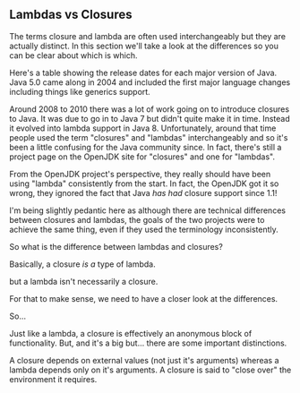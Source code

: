 
## Lambdas vs Closures

The terms closure and lambda are often used interchangeably but they are actually distinct. In this section we'll take a look at the differences so you can be clear about which is which.

Here's a table showing the release dates for each major version of Java. Java 5.0 came along in 2004 and included the first major language changes including things like generics support.

Around 2008 to 2010 there was a lot of work going on to introduce closures to Java. It was due to go in to Java 7 but didn't quite make it in time. Instead it evolved into lambda support in Java 8. Unfortunately, around that time people used the term "closures" and "lambdas" interchangeably and so it's been a little confusing for the Java community since. In fact, there's still a project page on the OpenJDK site for "closures" and one for "lambdas".

From the OpenJDK project's perspective, they really should have been using "lambda" consistently from the start. In fact, the OpenJDK got it so wrong, they ignored the fact that Java _has had_ closure support since 1.1!

I'm being slightly pedantic here as although there are technical differences between closures and lambdas, the goals of the two projects were to achieve the same thing, even if they used the terminology inconsistently.

So what is the difference between lambdas and closures?

Basically, a closure _is a_ type of lambda.

but a lambda isn't necessarily a closure.


For that to make sense, we need to have a closer look at the differences.

So...

Just like a lambda, a closure is effectively an anonymous block of functionality. But, and it's a big but... there are some important distinctions.

A closure depends on external values (not just it's arguments) whereas a lambda depends only on it's arguments. A closure is said to "close over" the environment it requires.

For example, the following

    (server) -> server.isRunning();

is a lambda, but this

    () -> server.isRunning();

is a closure.

They both return a boolean indicating if some server is up but one uses it's argument and the other must get the variable from somewhere else.

Both are lambdas; in the general sense, they are both anonymous blocks of functionality and in the Java language sense, they both use the new lambda syntax.

The first example refers to a server variable passed into the lambda as an argument whereas the second example (the closure) gets the server variable from somewhere else; ie the environment.

To get the instance of the variable, the lambda has to "close over" the environment or capture the value of `server`. We've seen this in action when we talked about effectively final before.

Let's expand the example so you can see things more clearly.


[demo](lambdas_vs_closures.demo)

Firstly, we'll create a method in a static class to perform a naive poll and wait. It'll check a functional interface on each poll to see if some condition has been met.

    class WaitFor {
        static <T> void waitFor(T input, Predicate<T> predicate) throws InterruptedException {
            while (!predicate.test(input))
                Thread.sleep(250);
        }
    }

We use `Predicate` as our functional interface and test it, pausing for a short while if the condition is not satisfied.

We can call this method with a simple lambda that checks if some HTTP server is running.

    void lambda() throws InterruptedException {
        waitFor(new HttpServer(), (server) -> !server.isRunning());
    }

The `server` parameter is supplied by our `waitFor` method and will be the instance of `HttpServer` we've just defined. It's a lambda as the compiler doesn't need to capture the `server` variable as we supply it manually at runtime.

Incidentally, we might have been able to use a method reference...

    waitFor(new HttpServer(), HttpServer::isRunning); // nowhere do you put the !

but we can't as we can't negate method references. You get a compile error.

Let me just put that back again.


Now, if we re-implement this as a closure, it would look like this.

Firstly, we have to add another `waitFor` method.

	static void waitFor(Condition condition) throws InterruptedException {
		while (!condition.isSatisfied())
			Thread.sleep(250);
	}

This time, with a simpler signature. We pass in a functional interface that requires no parameters. The `Condition` interface has a simple `isSatisfied` method with no argument which implies we'll have to supply any values an implementation might need.

It's already hinting that usages of it may result in closures.

Using it, we'd write something like this.

	void closure() throws InterruptedException {
		Server server = new HttpServer();
		waitFor(() -> !server.isRunning());
	}

The server instance is not passed as a parameter to the lambda here but accessed from the enclosing scope. We've defined the variable and the lambda uses it directly. This variable has to be captured, or copied by the compiler. The lambda "closes over" the `server` variable.

This expression to "close over" comes from the idea that a lambda expression with open bindings (or free variables) have been closed by (or bound in) the lexical environment or scope. The result is a _closed expression_. There are no unbound variables.

[end-demo]


[back to slides]

We've seen a closure being used to provide an anonymous block of functionality and the difference between an equivalent lambda _but_, there are still more useful distinctions we can make.


## Other Differences

For example, an anonymous function, is a function literal without a name, whilst a closure is an instance of a function. By definition, a lambda has no instance variables; it's not an instance. It's variables are supplied as arguments. A closure however, has instance's variables which are provided when the instance is created.

With this in mind, a lambda will generally be more efficient that a closure as it only needs to evaluated once. Once you have the function, you can re-use it. As a closure closes over something not in it’s local environment, it has to be evaluated every time it’s called. An instance has to be newed up each time it's used.

All the issues we looked at in the functions vs classes section are relevant here too. There may be memory considerations to using closures over lambdas.



## Summary


We've talked about a lot here so lets summarise the differences briefly before finishing.

Lambdas are just anonymous functions, similar to static methods in Java. Just like static methods, they can't reference variables outside their scope except for their arguments. A special type of lambda, called a closure, can capture variables outside their scope (or closes over them) so they can use external variables or their arguments.

Closures can be seen as instances of functions. Which is kind of an odd concept for Java developers.

So the simple rule is if a lambda uses a variable from outside it's scope, it's also a closure.

Lambda's aren't always closures, but closures are always lambdas.

A great example is the conventional anonymous class that we would pass around if we didn't have the new lambda syntax. These can "close over" variables and so are themselves closures.

So we've had closure support in Java since 1.1!

Take a look at this example. The `server` variable has to be closed over by the compiler to be used in the anonymous instance of the `Condition` interface. This is both an anonymous class instance and a closure.




## Notes

Break conditions?

Capture semantics?

Effectively final etc. Lambda expressions close over _values_ not _variables_.
